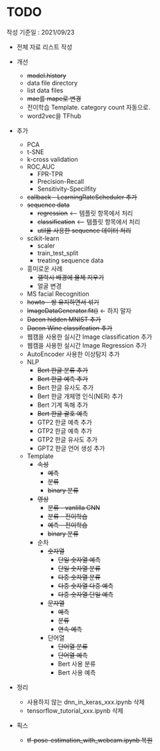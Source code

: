 # TODO

작성 기준일 : 2021/09/23

- 전체 자료 리스트 작성
- 개선
    - ~~model.history~~
    - data file directory
    - list data files
    - ~~mae를 mape로 변경~~
    - 전이학습 Template. category count 자동으로.
    - word2vec을 TFhub 
- 추가
    - PCA
    - t-SNE
    - k-cross validation
    - ROC,AUC
        - FPR-TPR
        - Precision-Recall
        - Sensitivity-Specilfity 
    - ~~callback - LearningRateScheduler 추가~~
    - ~~sequence data~~
        - ~~regression~~ <-- 템플릿 항목에서 처리
        - ~~classification~~ <-- 템플릿 항목에서 처리
        - ~~util을 사용한 sequence 데이터 처리~~
    - scikit-learn
        - scaler
        - train_test_split
        - treating sequence data
    - 흥미로운 사례 
        - ~~갤럭시 배경에 물체 지우기~~
        - 얼굴 변경
    - MS facial Recognition
    - ~~howto - 쌍 유지하면서 섞기~~
    - ~~ImageDataGenerator.fit()~~ <- 하지 말자
    - ~~Dacon hidden MNIST 추가~~
    - ~~Dacon Wine classifcation 추가~~
    - 웹캠을 사용한 실시간 Image classification 추가
    - 웹캠을 사용한 실시간 Image Regression 추가
    - AutoEncoder 사용한 이상탐지 추가
    - NLP
      - ~~Bert 한글 분류 추가~~
      - ~~Bert 한글 예측 추가~~
      - Bert 한글 유사도 추가
      - Bert 한글 개체명 인식(NER) 추가
      - Bert 기계 독해 추가
      - ~~Bert 한글 괄호 예측~~
      - GTP2 한글 예측 추가
      - GTP2 한글 예측 추가
      - GTP2 한글 유사도 추가
      - GPT2 한글 언어 생성 추가
    - Template
      - ~~속성~~
        - ~~예측~~
        - ~~분류~~
        - ~~binary 분류~~
      - ~~영상~~
        - ~~분류 - vanlilla CNN~~
        - ~~분류 - 전이학습~~
        - ~~예측 - 전이학습~~
        - ~~binary 분류~~
      - 순차
        - ~~숫자열~~
           - ~~단일 숫자열 예측~~
           - ~~단일 숫자열 분류~~
           - ~~다중 숫자열 분류~~
           - ~~다중 숫자열 다중 예측~~
           - ~~다중 숫자열 단일 예측~~
        - ~~문자열~~
          - ~~예측~~
          - ~~분류~~
          - ~~연속 예측~~
        - 단어열
          - ~~단어열 분류~~
          - ~~단어열 예측~~
          - Bert 사용 분류
          - Bert 사용 예측

- 정리
    - 사용하지 않는 dnn_in_keras_xxx.ipynb 삭제
    - tensorflow_tutorial_xxx.ipynb 삭제
- 픽스
    - ~~tf-pose-estimation_with_webcam.ipynb 복원~~
